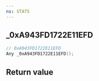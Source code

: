 ```yaml
---
ns: STATS
---
```

## _0xA943FD1722E11EFD

```c
// 0xA943FD1722E11EFD
Any _0xA943FD1722E11EFD();
```


## Return value
